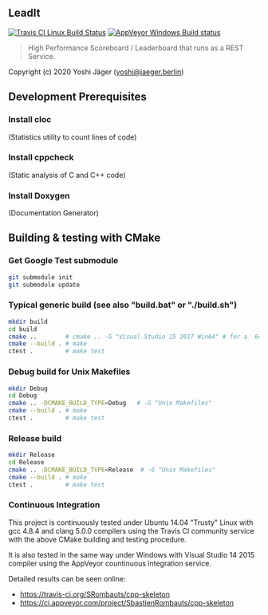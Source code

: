 LeadIt
------

[![Travis CI Linux Build Status](https://travis-ci.org/SmartArray/LeadIt.svg)](https://travis-ci.org/SmartArray/LeadIt "Travis CI Linux Build Status")
[![AppVeyor Windows Build status](https://ci.appveyor.com/api/projects/status/github/SmartArray/LeadIt?svg=true)](https://ci.appveyor.com/project/SmartArray/LeadIt "AppVeyor Windows Build status")

> High Performance Scoreboard / Leaderboard that runs as a REST Service.

Copyright (c) 2020 Yoshi Jäger (yoshi@jaeger.berlin)

## Development Prerequisites

### Install cloc
(Statistics utility to count lines of code)

### Install cppcheck
(Static analysis of C and C++ code)

### Install Doxygen
(Documentation Generator)

## Building & testing with CMake

### Get Google Test submodule

```bash
git submodule init
git submodule update
```

### Typical generic build (see also "build.bat" or "./build.sh")

```bash
mkdir build
cd build
cmake ..        # cmake .. -G "Visual Studio 15 2017 Win64" # for a  64 bits solution using Visual Studio 2017
cmake --build . # make
ctest .         # make test
```

### Debug build for Unix Makefiles

```bash
mkdir Debug
cd Debug
cmake .. -DCMAKE_BUILD_TYPE=Debug   # -G "Unix Makefiles"
cmake --build . # make
ctest .         # make test
```

### Release build

```bash
mkdir Release
cd Release
cmake .. -DCMAKE_BUILD_TYPE=Release  # -G "Unix Makefiles"
cmake --build . # make
ctest .         # make test
```

### Continuous Integration

This project is continuously tested under Ubuntu 14.04 "Trusty" Linux with gcc 4.8.4 and clang 5.0.0 compilers
using the Travis CI community service with the above CMake building and testing procedure.

It is also tested in the same way under Windows with Visual Studio 14 2015 compiler
using the AppVeyor countinuous integration service.

Detailed results can be seen online:
 - https://travis-ci.org/SRombauts/cpp-skeleton
 - https://ci.appveyor.com/project/SbastienRombauts/cpp-skeleton
